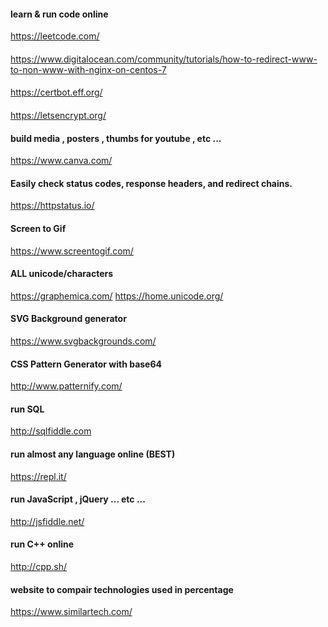 #### learn & run code online
https://leetcode.com/

####
https://www.digitalocean.com/community/tutorials/how-to-redirect-www-to-non-www-with-nginx-on-centos-7

####
https://certbot.eff.org/

####
https://letsencrypt.org/

#### build media , posters , thumbs for youtube , etc ...
https://www.canva.com/

#### Easily check status codes, response headers, and redirect chains.
https://httpstatus.io/

#### Screen to Gif
https://www.screentogif.com/

#### ALL unicode/characters
https://graphemica.com/
https://home.unicode.org/

#### SVG Background generator
https://www.svgbackgrounds.com/

#### CSS Pattern Generator with base64
http://www.patternify.com/

#### run SQL
http://sqlfiddle.com

#### run almost any language online (BEST)
https://repl.it/

#### run JavaScript , jQuery ... etc ...
http://jsfiddle.net/

#### run C++ online
http://cpp.sh/

#### website to compair technologies used in percentage
https://www.similartech.com/
